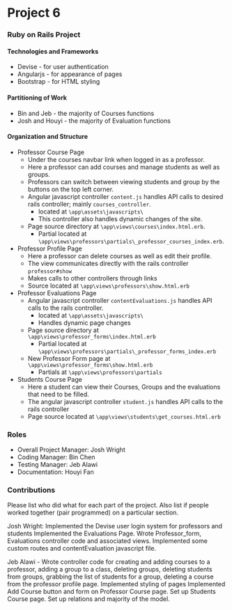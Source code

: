 # Project 6
### Ruby on Rails Project

#### Technologies and Frameworks
* Devise - for user authentication
* Angularjs - for appearance of pages
* Bootstrap - for HTML styling

#### Partitioning of Work
* Bin and Jeb - the majority of Courses functions
* Josh and Houyi - the majority of Evaluation functions

#### Organization and Structure
* Professor Course Page
    * Under the courses navbar link when logged in as a professor.
    * Here a professor can add courses and manage students as well as groups.
    * Professors can switch between viewing students and group by the buttons on the top left corner.
    * Angular javascript controller `content.js` handles API calls to desired rails controller; mainly `courses_controller`.
        * located at `\app\assets\javascripts\`
        * This controller also handles dynamic changes of the site.
    * Page source directory at `\app\views\courses\index.html.erb`.
        * Partial located at `\app\views\professors\partials\_professor_courses_index.erb`.
* Professor Profile Page
    * Here a professor can delete courses as well as edit their profile.
    * The view communicates directly with the rails controller `professor#show`
    * Makes calls to other controllers through links
    * Source located at `\app\views\professors\show.html.erb`
* Professor Evaluations Page
    * Angular javascript controller `contentEvaluations.js` handles API calls to the rails controller.
        * located at `\app\assets\javascripts\`
        * Handles dynamic page changes
    * Page source directory at `\app\views\professor_forms\index.html.erb`
        * Partial located at `\app\views\professors\partials\_professor_forms_index.erb`
    * New Professor Form page at `\app\views\professor_forms\show.html.erb`
        * Partials at `\app\views\professors\partials`
* Students Course Page
    * Here a student can view their Courses, Groups and the evaluations that need to be filled.
    * The angular javascript controller `student.js` handles API calls to the rails controller
    * Page source located at `\app\views\students\get_courses.html.erb`

### Roles
* Overall Project Manager: Josh Wright
* Coding Manager: Bin Chen
* Testing Manager: Jeb Alawi 
* Documentation: Houyi Fan

### Contributions
Please list who did what for each part of the project.
Also list if people worked together (pair programmed) on a particular section.


Josh Wright: Implemented the Devise user login system for professors and students
Implemented the Evaluations Page. Wrote Professor_form, Evaluations controller code and associated views.
Implemented some custom routes and contentEvaluation javascript file. 

Jeb Alawi - Wrote controller code for creating and adding courses to a professor, 
adding a group to a class, deleting groups, deleting students from groups, grabbing the list of
students for a group, deleting a course from the professor profile page. Implemented styling of pages
Implemented Add Course button and form on Professor Course page. Set up Students Course page.
Set up relations and majority of the model.